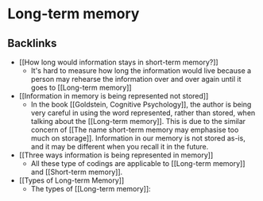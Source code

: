 # Long-term memory
## Backlinks
* [[How long would information stays in short-term memory?]]
	* It's hard to measure how long the information would live because a person may rehearse the information over and over again until it goes to [[Long-term memory]]
* [[Information in memory is being represented not stored]]
	* In the book [[Goldstein, Cognitive Psychology]], the author is being very careful in using the word represented, rather than stored, when talking about the [[Long-term memory]]. This is due to the similar concern of [[The name short-term memory may emphasise too much on storage]]. Information in our memory is not stored as-is, and it may be different when you recall it in the future.
* [[Three ways information is being represented in memory]]
	* All these type of codings are applicable to [[Long-term memory]] and [[Short-term memory]].
* [[Types of Long-term Memory]]
	* The types of [[Long-term memory]]:

<!-- #evergreen -->

<!-- {BearID:38829329-6189-4B40-BD86-E43352B7F981-54416-00000A935186E4E6} -->
